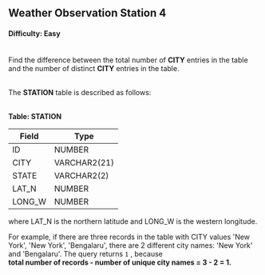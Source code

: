 ## Weather Observation Station 4

#### Difficulty: Easy

</br>Find the difference between the total number of **CITY** entries in the table and the number of distinct **CITY** entries in the table.

<br>The **STATION** table is described as follows:
<br><br>

**Table: STATION**

| Field  | Type         |
| ------ | ------------ |
| ID     | NUMBER       |
| CITY   | VARCHAR2(21) |
| STATE  | VARCHAR2(2)  |
| LAT_N  | NUMBER       |
| LONG_W | NUMBER       |

where LAT_N is the northern latitude and LONG_W is the western longitude.

For example, if there are three records in the table with CITY values 'New York', 'New York', 'Bengalaru', there are 2 different city names: 'New York' and 'Bengalaru'. The query returns `1` , because<BR>
**total number of records - number of unique city names = 3 - 2 = 1.**

